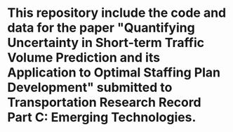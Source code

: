 # This repository include the code and data for the paper "Quantifying Uncertainty in Short-term Traffic Volume Prediction and its Application to Optimal Staffing Plan Development" submitted to Transportation Research Record Part C: Emerging Technologies. 
